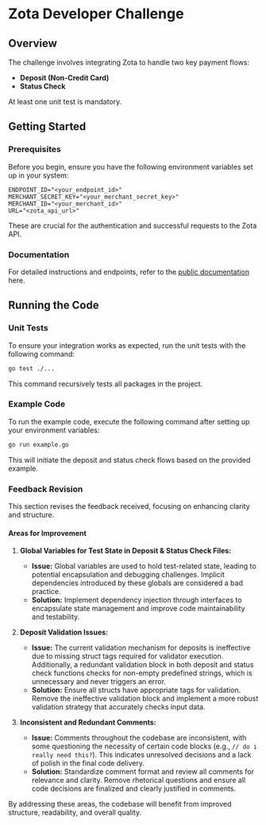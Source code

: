 # Zota Developer Challenge

## Overview

The challenge involves integrating Zota to handle two key payment flows:

- **Deposit (Non-Credit Card)**
- **Status Check**

At least one unit test is mandatory.

## Getting Started

### Prerequisites

Before you begin, ensure you have the following environment variables set up in your system:

```plaintext
ENDPOINT_ID="<your_endpoint_id>"
MERCHANT_SECRET_KEY="<your_merchant_secret_key>"
MERCHANT_ID="<your_merchant_id>"
URL="<zota_api_url>"
```

These are crucial for the authentication and successful requests to the Zota API.

### Documentation

For detailed instructions and endpoints, refer to the [public documentation](https://doc.zota.com/deposit/1.0/) here.

## Running the Code

### Unit Tests

To ensure your integration works as expected, run the unit tests with the following command:

```bash
go test ./...
```

This command recursively tests all packages in the project.

### Example Code

To run the example code, execute the following command after setting up your environment variables:

```bash
go run example.go
```

This will initiate the deposit and status check flows based on the provided example.

### Feedback Revision

This section revises the feedback received, focusing on enhancing clarity and structure.

#### Areas for Improvement

1. **Global Variables for Test State in Deposit & Status Check Files:**

   - **Issue:** Global variables are used to hold test-related state, leading to potential encapsulation and debugging challenges. Implicit dependencies introduced by these globals are considered a bad practice.
   - **Solution:** Implement dependency injection through interfaces to encapsulate state management and improve code maintainability and testability.

2. **Deposit Validation Issues:**

   - **Issue:** The current validation mechanism for deposits is ineffective due to missing struct tags required for validator execution. Additionally, a redundant validation block in both deposit and status check functions checks for non-empty predefined strings, which is unnecessary and never triggers an error.
   - **Solution:** Ensure all structs have appropriate tags for validation. Remove the ineffective validation block and implement a more robust validation strategy that accurately checks input data.

3. **Inconsistent and Redundant Comments:**

   - **Issue:** Comments throughout the codebase are inconsistent, with some questioning the necessity of certain code blocks (e.g., `// do i really need this?`). This indicates unresolved decisions and a lack of polish in the final code delivery.
   - **Solution:** Standardize comment format and review all comments for relevance and clarity. Remove rhetorical questions and ensure all code decisions are finalized and clearly justified in comments.

By addressing these areas, the codebase will benefit from improved structure, readability, and overall quality.
